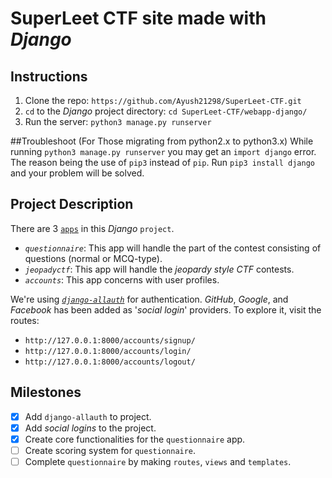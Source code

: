 # __SuperLeet CTF__ site made with _Django_

## Instructions

1. Clone the repo: `https://github.com/Ayush21298/SuperLeet-CTF.git`
2. `cd` to the _Django_ project directory: `cd SuperLeet-CTF/webapp-django/`
3. Run the server: `python3 manage.py runserver`

##Troubleshoot
(For Those migrating from python2.x to python3.x)
While running `python3 manage.py runserver` you may get an `import django` error.
The reason being the use of `pip3` instead of `pip`.
Run `pip3 install django` and your problem will be solved.


## Project Description

There are 3 [`apps`](https://docs.djangoproject.com/en/1.11/ref/applications/) in this _Django_ `project`.
- _`questionnaire`_: This app will handle the part of the contest consisting of questions (normal or MCQ-type).
- _`jeopadyctf`_: This app will handle the _jeopardy style CTF_ contests.
- _`accounts`_: This app concerns with user profiles.

We're using [_`django-allauth`_](https://www.intenct.nl/projects/django-allauth/) for authentication. _GitHub_, _Google_, and _Facebook_ has been added as '_social login_' providers.
To explore it, visit the routes:
- `http://127.0.0.1:8000/accounts/signup/`
- `http://127.0.0.1:8000/accounts/login/`
- `http://127.0.0.1:8000/accounts/logout/`

## Milestones

- [x] Add `django-allauth` to project.
- [x] Add _social logins_ to the project.
- [x] Create core functionalities for the `questionnaire` app.
- [ ] Create scoring system for `questionnaire`.
- [ ] Complete `questionnaire` by making `routes`, `views` and `templates`.

